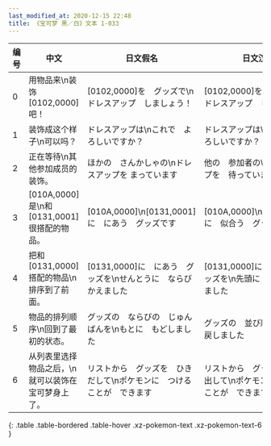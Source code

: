 ```yaml
---
last_modified_at: 2020-12-15 22:48
title: 《宝可梦 黑／白》文本 1-033
---
```

| 编号 | 中文 | 日文假名 | 日文汉字 |
| ---- | ---- | ---- | --- |
| 0 | 用物品来\n装饰[0102,0000]吧！ | [0102,0000]を　グッズで\nドレスアップ　しましょう！ | [0102,0000]を　グッズで\nドレスアップ　しましょう！ |
| 1 | 装饰成这个样子\n可以吗？ | ドレスアップは\nこれで　よろしいですか？ | ドレスアップは\nこれで　よろしいですか？ |
| 2 | 正在等待\n其他参加成员的装饰。 | ほかの　さんかしゃの\nドレスアップを まっています | 他の　参加者の\nドレスアップを　待っています |
| 3 | [010A,0000]是\n和[0131,0001]很搭配的物品。 | [010A,0000]\n[0131,0001]に　にあう　グッズです | [010A,0000]\n[0131,0001]に　似合う　グッズです |
| 4 | 把和[0131,0000]搭配的物品\n排序到了前面。 | [0131,0000]に　にあう　グッズを\nせんとうに　ならびかえました | [0131,0000]に　似合う　グッズを\n先頭に　ならびかえました |
| 5 | 物品的排列顺序\n回到了最初的状态。 | グッズの　ならびの　じゅんばんを\nもとに　もどしました | グッズの　並び順を\n元に　戻しました |
| 6 | 从列表里选择物品之后，\n就可以装饰在宝可梦身上了。 | リストから　グッズを　ひきだして\nポケモンに　つけることが　できます | リストから　グッズを　引き出して\nポケモンに　着けることが　できます |
{: .table .table-bordered .table-hover .xz-pokemon-text .xz-pokemon-text-6 }